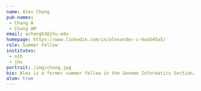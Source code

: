 ```yaml
---
name: Alex Chang
pub-names:
 - Chang A
 - Chang AM
email: achang63@jhu.edu
homepage: https://www.linkedin.com/in/alexander-c-6aa545a5/
role: Summer Fellow
institutes:
 - nih
 - jhu
portrait: /img/chang.jpg
bio: Alex is a former summer fellow in the Genome Informatics Section. He is currently an undergraduate student studying biomedical engineering and computer science at Johns Hopkins University. Alex is particularly interested in exploring machine learning and its various applications.
alum: true
---
```

